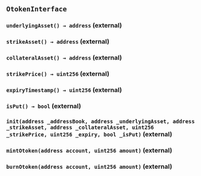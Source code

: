 ## `OtokenInterface`

### `underlyingAsset() → address` (external)

### `strikeAsset() → address` (external)

### `collateralAsset() → address` (external)

### `strikePrice() → uint256` (external)

### `expiryTimestamp() → uint256` (external)

### `isPut() → bool` (external)

### `init(address _addressBook, address _underlyingAsset, address _strikeAsset, address _collateralAsset, uint256 _strikePrice, uint256 _expiry, bool _isPut)` (external)

### `mintOtoken(address account, uint256 amount)` (external)

### `burnOtoken(address account, uint256 amount)` (external)
